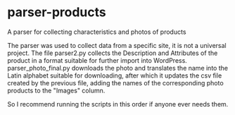 # parser-products
A parser for collecting characteristics and photos of products

The parser was used to collect data from a specific site, it is not a universal project. The file parser2.py collects the Description and Attributes of the product in a format suitable for further import into WordPress. 
parser_photo_final.py downloads the photo and translates the name into the Latin alphabet suitable for downloading, after which it updates the csv file created by the previous file, adding the names of the corresponding photo products to the "Images" column.

So I recommend running the scripts in this order if anyone ever needs them.
